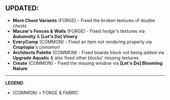 ## UPDATED:
- **More Chest Variants** (FORGE) - Fixed the broken textures of double _chests_
- **Macaw's Fences & Walls** (FORGE) - Fixed _hedge_'s textures via **Autumnity** & **[Let's Do] Vinery**
- **EveryComp** (COMMON) - Fixed an item not rendering properly via **Croptopia**'s _cinnamon_
- **Architects Palette** (COMMON) - Fixed boards block not being added via **Upgrade Aquatic** & also fixed other blocks' missing textures
- **Create** (COMMON) - Fixed the missing _window_ via **[Let's Do] Blooming Nature**

---
**LEGEND**:
- (COMMON) = FORGE & FABRIC